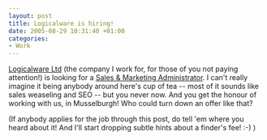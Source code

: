 ```yaml
---
layout: post
title: Logicalware is hiring!
date: 2005-08-29 10:31:40 +01:00
categories:
- Work
---
```

[Logicalware Ltd](http://www.logicalware.com/) (the company I work for, for those of you not paying attention!) is looking for a [Sales &amp; Marketing Administrator](http://www.logicalware.com/smadministrator.html).  I can't really imagine it being anybody around here's cup of tea -- most of it sounds like sales weaseling and SEO -- but you never now.  And you get the honour of working with us, in Musselburgh!  Who could turn down an offer like that?

(If anybody applies for the job through this post, do tell 'em where you heard about it!  And I'll start dropping subtle hints about a finder's fee! :-) )
